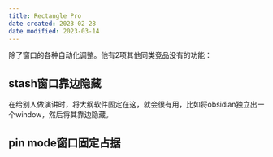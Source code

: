 ```yaml
---
title: Rectangle Pro
date created: 2023-02-28
date modified: 2023-03-14
---
```


除了窗口的各种自动化调整。他有2项其他同类竞品没有的功能：

## stash窗口靠边隐藏

在给别人做演讲时，将大纲软件固定在这，就会很有用，比如将obsidian独立出一个window，然后将其靠边隐藏。

## pin mode窗口固定占据
